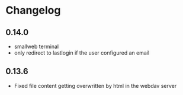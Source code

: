 # Changelog

## 0.14.0

- smallweb terminal
- only redirect to lastlogin if the user configured an email

## 0.13.6

- Fixed file content getting overwritten by html in the webdav server
